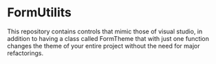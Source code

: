 # FormUtilits
This repository contains controls that mimic those of visual studio, in addition to having a class called FormTheme that with just one function changes the theme of your entire project without the need for major refactorings.
